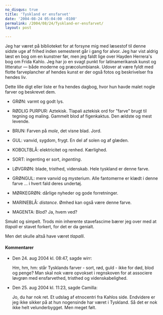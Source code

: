 ```yaml
---
no_disqus: true
title: 'Tyskland er ensfarvet'
date: '2004-08-24 05:04:00 -0100'
permalink: /2004/08/24/Tyskland-er-ensfarvet/
layout: post

---
```

Jeg har været på biblioteket for at forsyne mig med læsestof til denne sidste uge af frihed inden semesteret går i gang for alvor. Jeg har vist aldrig læst en bog om en kunstner før, men jeg faldt lige over Hayden Herrera's bog om Frida Kahlo. Jeg har jo en svagt punkt for latinamerikansk kunst og litteratur — både moderne og præcolumbiansk. Udover at være fyldt med flotte farveplancher af hendes kunst er der også fotos og beskrivelser fra hendes liv.

Dette lille digt eller liste er fra hendes dagbog, hvor hun havde malet nogle farver og beskrevet dem.

*  GRØN: varmt og godt lys.

*  RØDLIG PURPUR: Aztekisk. Tlapali aztekisk ord for "farve" brugt til tegning og maling. Gammelt blod af figenkaktus. Den ældste og mest levende.

*  BRUN: Farven på _mole_, det visne blad. Jord.

*  GUL: vanvid, sygdom, frygt. En del af solen og af glæden.

*  KOBOLTBLÅ: elektricitet og renhed. Kærlighed.

*  SORT: ingenting er sort, _ingenting_.

*  LØVGRØN: blade, tristhed, videnskab. Hele tyskland er denne farve.

*  GRØNGUL: mere vanvid og mysterium. Alle fantomerne er klædt i denne farve ... i hvert fald deres undertøj.

*  MØRKEGRØN: dårlige nyheder og gode forretninger.

*  MARINEBLÅ: _distance_. Ømhed kan også være denne farve.

*  MAGENTA: Blod? Ja, hvem ved?

Smukt og simpelt. Trods min inherente stavefascime bærer jeg over med at _tlapali_ er stavet forkert, for det er da genialt.

Men det skulle altså have været _tlapalli_.

<div class="vintage-comments">
<h4>Kommentarer </h4>
<ul class="vintage-comments-list"><li>
<p class="comment-meta">Den <time datetime="2004-08-24T20:47:01+02:00">24. aug 2004 kl.  08:47</time>, sagde wirr:</p>
<p>Hm, hm, hm: står Tysklands farver - sort, rød, guld - ikke for død, blod og penge? Man skal nok være opvokset i regnskoven for at associere løvgrøn med ensfarvethed, tristhed og videnskabelighed.</p>
</li>

<li>
<p class="comment-meta">Den <time datetime="2004-08-25T11:23:27+02:00">25. aug 2004 kl.  11:23</time>, sagde Camilla:</p>
<p>Jo, du har nok ret. Et udslag af etnocentri fra Kahlos side. Endvidere er jeg ikke sikker på at hun nogensinde har været i Tyskland. Så det er nok ikke helt velunderbygget. Men meget følt.</p>
</li>
</ul>
</div>
